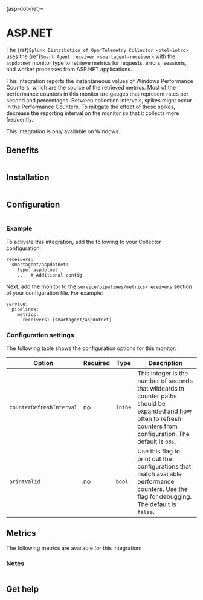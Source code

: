 (asp-dot-net)=

# ASP.NET
<meta name="description" content="Use this Splunk Observability Cloud integration for the ASP.NET app monitor. See benefits, install, configuration, and metrics">

The {ref}`Splunk Distribution of OpenTelemetry Collector <otel-intro>` uses the {ref}`Smart Agent receiver <smartagent-receiver>` with the `aspdotnet` monitor type to retrieve metrics for requests, errors, sessions, and worker processes from ASP.NET applications. 

This integration reports the instantaneous values of Windows Performance Counters, which are the source of the retrieved metrics. Most of the performance counters in this monitor are gauges that represent rates per second and percentages. Between collection intervals, spikes might occur in the Performance Counters. To mitigate the effect of these spikes, decrease the reporting interval on the monitor so that it collects more frequently.

This integration is only available on Windows.

## Benefits

```{include} /_includes/benefits.md
```

## Installation

```{include} /_includes/collector-installation-windows.md
```

## Configuration

```{include} /_includes/configuration.md
```

### Example

To activate this integration, add the following to your Collector configuration:

```
receivers:
  smartagent/aspdotnet:
    type: aspdotnet
    ...  # Additional config
```

Next, add the monitor to the `service/pipelines/metrics/receivers` section of your configuration file. For example:

```
service:
  pipelines:
    metrics:
      receivers: [smartagent/aspdotnet]
```

### Configuration settings

The following table shows the configuration options for this monitor:

| **Option**               | **Required** | **Type** | **Description**                                                                                                                                                      |
|--------------------------|--------------|----------|----------------------------------------------------------------------------------------------------------------------------------------------------------------------|
| `counterRefreshInterval` | no           | `int64`  | This integer is the number of seconds that wildcards in counter paths should be expanded and how often to refresh counters from configuration. The default is `60s`. |
| `printValid`             | no           | `bool`   | Use this flag to print out the configurations that match available performance counters. Use the flag for debugging. The default is `false`.                         |

## Metrics

The following metrics are available for this integration:

<div class="metrics-yaml" url="https://raw.githubusercontent.com/signalfx/signalfx-agent/main/pkg/monitors/aspdotnet/metadata.yaml"></div>

### Notes

```{include} /_includes/metric-defs.md
```

## Get help

```{include} /_includes/troubleshooting.md
```
